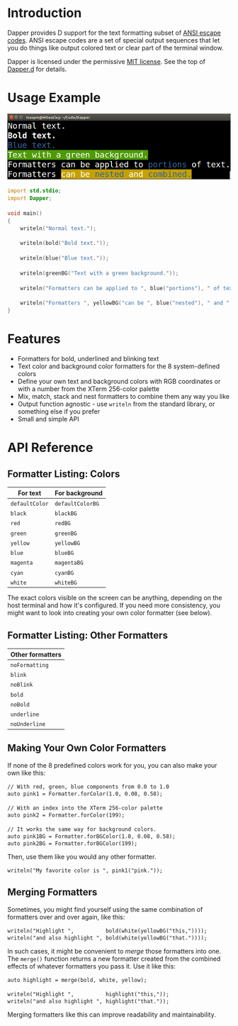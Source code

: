 Introduction
============
Dapper provides D support for the text formatting subset of
[ANSI escape codes](https://en.wikipedia.org/wiki/ANSI_escape_code).  ANSI
escape codes are a set of special output sequences that let you do things like
output colored text or clear part of the terminal window.

Dapper is licensed under the permissive
[MIT license](http://choosealicense.com/licenses/mit/).  See the top of
[Dapper.d](/Dapper.d) for details.

Usage Example
=============

![Screenshot of example output](Example.png)

```d
import std.stdio;
import Dapper;

void main()
{
	writeln("Normal text.");
	
	writeln(bold("Bold text."));
	
	writeln(blue("Blue text."));
	
	writeln(greenBG("Text with a green background."));
	
	writeln("Formatters can be applied to ", blue("portions"), " of text.");
	
	writeln("Formatters ", yellowBG("can be ", blue("nested"), " and ", blue("combined.")));
}
```

Features
========
- Formatters for bold, underlined and blinking text
- Text color and background color formatters for the 8 system-defined colors
- Define your own text and background colors with RGB coordinates or with a
  number from the XTerm 256-color palette
- Mix, match, stack and nest formatters to combine them any way you like
- Output function agnostic - use `writeln` from the standard library, or
  something else if you prefer
- Small and simple API

API Reference
=============

Formatter Listing: Colors
-------------------------

| For text       | For background   |
| -------------- | ---------------- |
| `defaultColor` | `defaultColorBG` |
| `black`        | `blackBG`        |
| `red`          | `redBG`          |
| `green`        | `greenBG`        |
| `yellow`       | `yellowBG`       |
| `blue`         | `blueBG`         |
| `magenta`      | `magentaBG`      |
| `cyan`         | `cyanBG`         |
| `white`        | `whiteBG`        |

The exact colors visible on the screen can be anything, depending on the host
terminal and how it's configured.  If you need more consistency, you might
want to look into creating your own color formatter (see below).

Formatter Listing: Other Formatters
-----------------------------------

| Other formatters |
| ---------------- |
| `noFormatting`   |
| `blink`          |
| `noBlink`        |
| `bold`           |
| `noBold`         |
| `underline`      |
| `noUnderline`    |

Making Your Own Color Formatters
--------------------------------

If none of the 8 predefined colors work for you, you can also make your own like
this:

    // With red, green, blue components from 0.0 to 1.0
    auto pink1 = Formatter.forColor(1.0, 0.08, 0.58);
    
    // With an index into the XTerm 256-color palette
    auto pink2 = Formatter.forColor(199);
    
    // It works the same way for background colors.
    auto pink1BG = Formatter.forBGColor(1.0, 0.08, 0.58);
    auto pink2BG = Formatter.forBGColor(199);

Then, use them like you would any other formatter.

    writeln("My favorite color is ", pink1("pink."));

Merging Formatters
------------------

Sometimes, you might find yourself using the same combination of formatters
over and over again, like this:

    writeln("Highlight ",          bold(white(yellowBG("this,"))));
    writeln("and also highlight ", bold(white(yellowBG("that."))));

In such cases, it might be convenient to *merge* those formatters into one.  The
`merge()` function returns a new formatter created from the combined effects of
whatever formatters you pass it.  Use it like this:

    auto highlight = merge(bold, white, yellow);
    
    writeln("Highlight ",          highlight("this,"));
    writeln("and also highlight ", highlight("that."));

Merging formatters like this can improve readability and maintainability.
